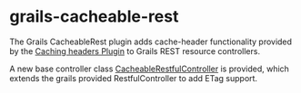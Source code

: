 grails-cacheable-rest
=====================

The Grails CacheableRest plugin adds cache-header functionality provided by the [Caching headers Plugin](http://grails.org/plugin/cache-headers) to Grails REST resource controllers.

A new base controller class [CacheableRestfulController](https://github.com/ajbrown/grails-cacheable-rest/blob/master/src/groovy/grails/plugin/restfulCacheHeaders/CacheableRestfulController.groovy) is provided, which extends the grails provided RestfulController to add ETag support.
